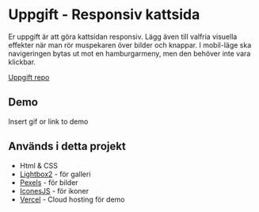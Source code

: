 # Uppgift - Responsiv kattsida

Er uppgift är att göra kattsidan responsiv. Lägg även till valfria visuella effekter när man rör muspekaren över bilder och knappar. I mobil-läge ska navigeringen bytas ut mot en hamburgarmeny, men den behöver inte vara klickbar.

[Uppgift repo](https://github.com/davidshore/chas_responsive)

## Demo

Insert gif or link to demo

## Används i detta projekt

- Html & CSS
- [Lightbox2](https://lokeshdhakar.com/projects/lightbox2/) - för galleri
- [Pexels](https://www.pexels.com/) - för bilder
- [IconesJS](https://icones.js.org/) - för ikoner
- [Vercel](https://vercel.com/) - Cloud hosting för demo

